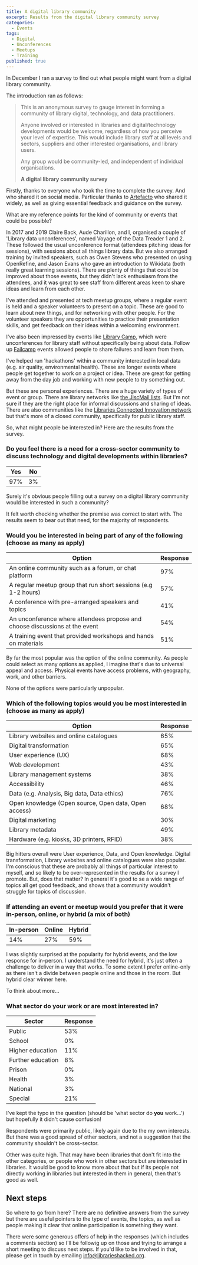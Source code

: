 ```yaml
---
title: A digital library community
excerpt: Results from the digital library community survey
categories:
  - Events
tags:
  - Digital
  - Unconferences
  - Meetups
  - Training
published: true
---
```


In December I ran a survey to find out what people might want from a digital library community.

The introduction ran as follows:

> This is an anonymous survey to gauge interest in forming a community of library digital, technology, and data practitioners.
>
> Anyone involved or interested in libraries and digital/technology developments would be welcome, regardless of how you perceive your level of expertise. This would include library staff at all levels and sectors, suppliers and other interested organisations, and library users.
>
> Any group would be community-led, and independent of individual organisations.
>
> **A digital library community survey**

Firstly, thanks to everyone who took the time to complete the survey. And who shared it on social media. Particular thanks to [Artefacto](https://www.artefacto.org.uk) who shared it widely, as well as giving essential feedback and guidance on the survey.

What are my reference points for the kind of community or events that could be possible?

In 2017 and 2019 Claire Back, Aude Charillon, and I, organised a couple of 'Library data unconferences', named Voyage of the Data Treader 1 and 2. These followed the usual unconference format (attendees pitching ideas for sessions), with sessions about all things library data. But we also arranged training by invited speakers, such as Owen Stevens who presented on using OpenRefine, and Jason Evans who gave an introduction to Wikidata (both really great learning sessions). There are plenty of things that could be improved about those events, but they didn't lack enthusiasm from the attendees, and it was great to see staff from different areas keen to share ideas and learn from each other.

I've attended and presented at tech meetup groups, where a regular event is held and a speaker volunteers to present on a topic. These are good to learn about new things, and for networking with other people. For the volunteer speakers they are opportunities to practice their presentation skills, and get feedback on their ideas within a welcoming environment.

I've also been impressed by events like [Library Camp](http://www.librarycamp.co.uk/), which were unconferences for library staff without specifically being about data. Follow up [Failcamp](https://www.artefacto.org.uk/failcamp-librarycamp-and-the-power-of-unconferences/) events allowed people to share failures and learn from them.

I've helped run 'hackathons' within a community interested in local data (e.g. air quality, environmental health). These are longer events where people get together to work on a project or idea. These are great for getting away from the day job and working with new people to try something out.

But these are personal experiences. There are a huge variety of types of event or group. There are library networks like [the JiscMail lists](https://www.jiscmail.ac.uk/mailinglists/a-z/index.html). But I'm not sure if they are the right place for informal discussions and sharing of ideas. There are also communities like the [Libraries Connected Innovation network](https://www.librariesconnected.org.uk/training-and-events/innovation-gathering-2023) but that's more of a closed community, specifically for public library staff.

So, what might people be interested in? Here are the results from the survey.

### Do you feel there is a need for a cross-sector community to discuss technology and digital developments within libraries?

<div id="divChartNeed">
  <canvas id="canNeed"></canvas>
</div>

| Yes | No  |
| --- | --- |
| 97% | 3%  |

Surely it's obvious people filling out a survey on a digital library community would be interested in such a community?

It felt worth checking whether the premise was correct to start with. The results seem to bear out that need, for the majority of respondents.

### Would you be interested in being part of any of the following (choose as many as apply)

| Option                                                                      | Response |
| --------------------------------------------------------------------------- | -------- |
| An online community such as a forum, or chat platform                       | 97%      |
| A regular meetup group that run short sessions (e.g 1-2 hours)              | 57%      |
| A conference with pre-arranged speakers and topics                          | 41%      |
| An unconference where attendees propose and choose discussions at the event | 54%      |
| A training event that provided workshops and hands on materials             | 51%      |

By far the most popular was the option of the online community. As people could select as many options as applied, I imagine that's due to universal appeal and access. Physical events have access problems, with geography, work, and other barriers.

None of the options were particularly unpopular.

### Which of the following topics would you be most interested in (choose as many as apply)

| Option                                               | Response |
| ---------------------------------------------------- | -------- |
| Library websites and online catalogues               | 65%      |
| Digital transformation                               | 65%      |
| User experience (UX)                                 | 68%      |
| Web development                                      | 43%      |
| Library management systems                           | 38%      |
| Accessibility                                        | 46%      |
| Data (e.g. Analysis, Big data, Data ethics)          | 76%      |
| Open knowledge (Open source, Open data, Open access) | 68%      |
| Digital marketing                                    | 30%      |
| Library metadata                                     | 49%      |
| Hardware (e.g. kiosks, 3D printers, RFID)            | 38%      |

Big hitters overall were User experience, Data, and Open knowledge. Digital transformation, Library websites and online catalogues were also popular. I'm conscious that these are probably all things of particular interest to myself, and so likely to be over-represented in the results for a survey I promote. But, does that matter? In general it's good to se a wide range of topics all get good feedback, and shows that a community wouldn't struggle for topics of discussion.

### If attending an event or meetup would you prefer that it were in-person, online, or hybrid (a mix of both)

| In-person | Online | Hybrid |
| --------- | ------ | ------ |
| 14%       | 27%    | 59%    |

I was slightly surprised at the popularity for hybrid events, and the low response for in-person. I understand the need for hybrid, it's just often a challenge to deliver in a way that works. To some extent I prefer online-only as there isn't a divide between people online and those in the room. But hybrid clear winner here.

To think about more...

### What sector do your work or are most interested in?

| Sector            | Response |
| ----------------- | -------- |
| Public            | 53%      |
| School            | 0%       |
| Higher education  | 11%      |
| Further education | 8%       |
| Prison            | 0%       |
| Health            | 3%       |
| National          | 3%       |
| Special           | 21%      |

I've kept the typo in the question (should be 'what sector do **you** work...') but hopefully it didn't cause confusion!

Respondents were primarily public, likely again due to the my own interests. But there was a good spread of other sectors, and not a suggestion that the community shouldn't be cross-sector.

Other was quite high. That may have been libraries that don't fit into the other categories, or people who work in other sectors but are interested in libraries. It would be good to know more about that but if its people not directly working in libraries but interested in them in general, then that's good as well.

## Next steps

So where to go from here? There are no definitive answers from the survey but there are useful pointers to the type of events, the topics, as well as people making it clear that online participation is something they want.

There were some generous offers of help in the responses (which includes a comments section) so I'll be followig up on those and trying to arrange a short meeting to discuss next steps. If you'd like to be involved in that, please get in touch by emailing [info@librarieshacked.org](mailto:info@librarieshacked.org).
